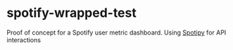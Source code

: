 # spotify-wrapped-test

Proof of concept for a Spotify user metric dashboard. Using [Spotipy](https://spotipy.readthedocs.io/en/2.24.0/) for API interactions
